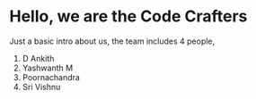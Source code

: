 # Hello, we are the Code Crafters
Just a basic intro about us, the team includes 4 people,
1. D Ankith
2. Yashwanth M
3. Poornachandra
4. Sri Vishnu
